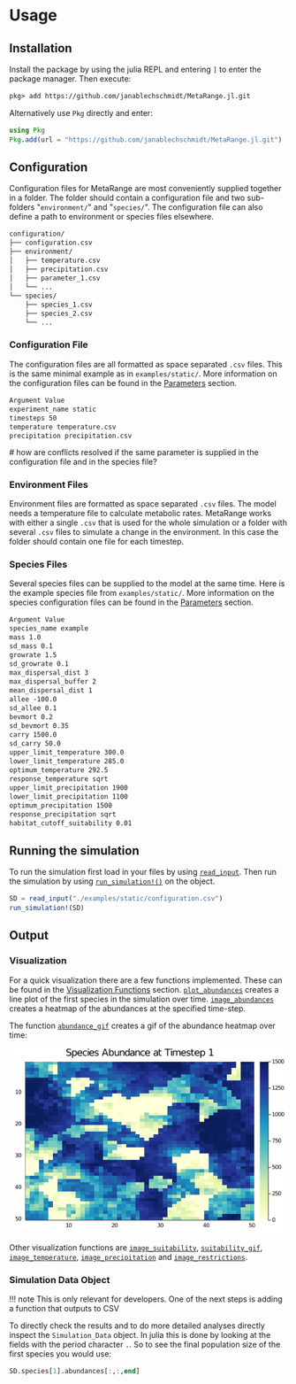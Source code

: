 # Usage

## Installation

Install the package by using the julia REPL and entering `]` to enter the package manager.
Then execute:  

```txt
pkg> add https://github.com/janablechschmidt/MetaRange.jl.git
```

Alternatively use `Pkg` directly and enter:

```julia
using Pkg
Pkg.add(url = "https://github.com/janablechschmidt/MetaRange.jl.git")
```

## Configuration

Configuration files for MetaRange are most conveniently supplied together in a folder.
The folder should contain a configuration file and two sub-folders "`environment/`" and "`species/`". The configuration file can also define a path to environment or species files elsewhere.

```text
configuration/
├── configuration.csv
├── environment/
│   ├── temperature.csv
│   ├── precipitation.csv
│   ├── parameter_1.csv
│   └── ...
└── species/
    ├── species_1.csv
    ├── species_2.csv
    └── ...
```

### Configuration File

The configuration files are all formatted as space separated `.csv` files. This is the same minimal example as in
`examples/static/`. More information on the configuration files can be found in the [Parameters](@ref) section.  

```text
Argument Value
experiment_name static
timesteps 50
temperature temperature.csv
precipitation precipitation.csv
```

\# how are conflicts resolved if the same parameter is supplied in the configuration file and in the species file?

### Environment Files

Environment files are formatted as space separated `.csv` files. The model needs a temperature file to calculate metabolic rates. MetaRange works with either a single `.csv` that is used for the whole simulation or a folder with several `.csv` files to simulate a change in the environment. In this case the folder should contain one file for each timestep.

### Species Files

Several species files can be supplied to the model at the same time. Here is the example species file from `examples/static/`. More information on the species configuration files can be found in the [Parameters](@ref) section.

```text
Argument Value
species_name example
mass 1.0
sd_mass 0.1
growrate 1.5
sd_growrate 0.1
max_dispersal_dist 3
max_dispersal_buffer 2
mean_dispersal_dist 1
allee -100.0
sd_allee 0.1
bevmort 0.2
sd_bevmort 0.35
carry 1500.0
sd_carry 50.0
upper_limit_temperature 300.0
lower_limit_temperature 285.0
optimum_temperature 292.5
response_temperature sqrt
upper_limit_precipitation 1900
lower_limit_precipitation 1100
optimum_precipitation 1500
response_precipitation sqrt
habitat_cutoff_suitability 0.01
```

## Running the simulation

To run the simulation first load in your files by using [`read_input`](@ref).
Then run the simulation by using [`run_simulation!()`](@ref) on the object.  

```julia
SD = read_input("./examples/static/configuration.csv")
run_simulation!(SD)
```

## Output

### Visualization

For a quick visualization there are a few functions implemented. These can be found in the [Visualization Functions](@ref) section. [`plot_abundances`](@ref) creates a line plot of the first species in the simulation over time. [`image_abundances`](@ref) creates a heatmap of the abundances at the specified time-step.

The function [`abundance_gif`](@ref) creates a gif of the abundance heatmap over time:  

![Abundance plot in a static landscape.](./img/static_abundances.gif)  

Other visualization functions are [`image_suitability`](@ref), [`suitability_gif`](@ref), [`image_temperature`](@ref), [`image_precipitation`](@ref) and [`image_restrictions`](@ref).

### Simulation Data Object

!!! note
    This is only relevant for developers. One of the next steps is adding a function that outputs to CSV

To directly check the results and to do more detailed analyses directly inspect the `Simulation_Data` object. In julia this is done by looking at the fields with the period character `.`. So to see the final population size of the first species you would use:

```julia
SD.species[1].abundances[:,:,end]
```  

